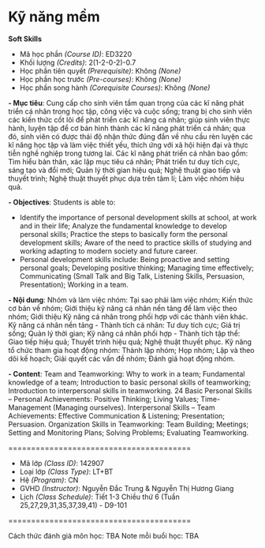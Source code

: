 # Kỹ năng mềm
<b>Soft Skills</b>

- Mã học phần <i>(Course ID)</i>: ED3220
- Khối lượng <i>(Credits)</i>: 2(1-2-0-2)-0.7
- Học phần tiên quyết <i>(Prerequisite)</i>: Không <i>(None)</i>
- Học phần học trước <i>(Pre-courses)</i>: Không <i>(None)</i>
- Học phần song hành <i>(Corequisite Courses)</i>: Không <i>(None)</i>

<b>
- Mục tiêu</b>: Cung cấp cho sinh viên tầm quan trọng của các kĩ năng phát triển cá nhân trong học tập,
công việc và cuộc sống; trang bị cho sinh viên các kiến thức cốt lõi để phát triển các kĩ năng cá
nhân; giúp sinh viên thực hành, luyện tập để cơ bản hình thành các kĩ năng phát triển cá nhân; qua
đó, sinh viên có được thái độ nhận thức đúng đắn về nhu cầu rèn luyện các kĩ năng học tập và làm
việc thiết yếu, thích ứng với xã hội hiện đại và thực tiễn nghề nghiệp trong tương lai.
Các kĩ năng phát triển cá nhân bao gồm: Tìm hiểu bản thân, xác lập mục tiêu cá nhân; Phát triển tư
duy tích cực, sáng tạo và đổi mới; Quản lý thời gian hiệu quả; Nghệ thuật giao tiếp và thuyết trình;
Nghệ thuật thuyết phục dựa trên tâm lí; Làm việc nhóm hiệu quả.

<b><font size=”2”>- Objectives</b>: Students is able to:
- Identify the importance of personal development skills at school, at work and in their life; Analyze the
fundamental knowledge to develop personal skills; Practice the steps to basically form the personal
development skills; Aware of the need to practice skills of studying and working adapting to modern society
and future career.
- Personal development skills include: Being proactive and setting personal goals; Developing positive
thinking; Managing time effectively; Communicating (Small Talk and Big Talk, Listening Skills, Persuasion,
Presentation); Working in a team.</font>


<b>
- Nội dung</b>: Nhóm và làm việc nhóm: Tại sao phải làm việc nhóm; Kiến thức cơ bản về nhóm; Giới
thiệu kỹ năng cá nhân nền tảng để làm việc theo nhóm; Giới thiệu Kỹ năng cá nhân trong phối hợp
với các thành viên khác.
Kỹ năng cá nhân nền tảng - Thành tích cá nhân: Tư duy tích cực; Giá trị sống; Quản lý thời gian;
Kỹ năng cá nhân phối hợp - Thành tích tập thể: Giao tiếp hiệu quả; Thuyết trình hiệu quả; Nghệ
thuật thuyết phục.
Kỹ năng tổ chức tham gia hoạt động nhóm: Thành lập nhóm; Họp nhóm; Lập và theo dõi kế hoạch;
Giải quyết các vấn đề nhóm; Đánh giá hoạt động nhóm.

<b>- Content</b>: Team and Teamworking: Why to work in a team; Fundamental knowledge of a team; Introduction to basic personal
skills of teamworking; Introduction to interpersonal skills in teamworking.
24
Basic Personal Skills – Personal Achievements: Positive Thinking; Living Values; Time-Management (Managing
ourselves).
Interpersonal Skills – Team Achievements: Effective Communication & Listening; Presentation; Persuasion.
Organization Skills in Teamworking: Team Building; Meetings; Setting and Monitoring Plans; Solving Problems;
Evaluating Teamworking.


========================================
- Mã lớp <i>(Class ID)</i>: 142907
- Loại lớp <i>(Class Type)</i></i>: LT+BT
- Hệ <i>(Program)</i></i>: CN
- GVHD <i>(Instructor)</i>: Nguyễn Đắc Trung & Nguyễn Thị Hương Giang
- Lịch <i>(Class Schedule)</i>: Tiết 1-3 Chiều thứ 6 (Tuần 25,27,29,31,35,37,39,41) - D9-101

========================================

Cách thức đánh giá môn học: TBA
Note mỗi buổi học: TBA
